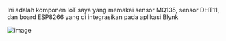 Ini adalah komponen IoT saya yang memakai sensor MQ135, sensor DHT11, dan board ESP8266 yang di integrasikan pada aplikasi Blynk

![image](https://github.com/user-attachments/assets/4c6a7618-65c3-41d5-a6c4-3f6fb2c94f22)
